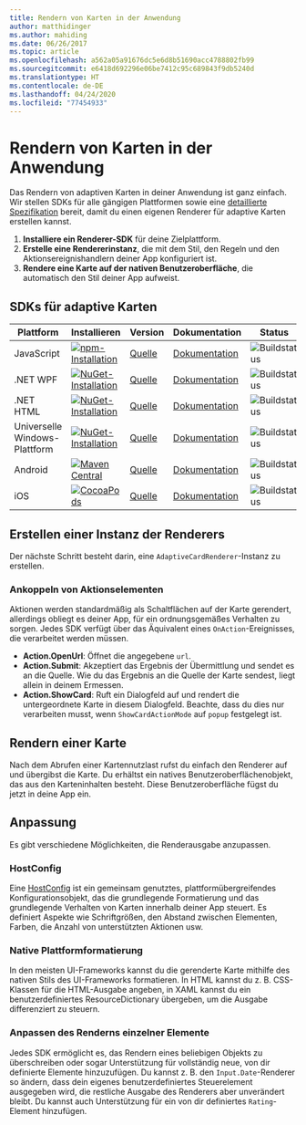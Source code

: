 ```yaml
---
title: Rendern von Karten in der Anwendung
author: matthidinger
ms.author: mahiding
ms.date: 06/26/2017
ms.topic: article
ms.openlocfilehash: a562a05a91676dc5e6d8b51690acc4788802fb99
ms.sourcegitcommit: e6418d692296e06be7412c95c689843f9db5240d
ms.translationtype: HT
ms.contentlocale: de-DE
ms.lasthandoff: 04/24/2020
ms.locfileid: "77454933"
---
```

# <a name="rendering-cards-inside-your-application"></a>Rendern von Karten in der Anwendung

Das Rendern von adaptiven Karten in deiner Anwendung ist ganz einfach. Wir stellen SDKs für alle gängigen Plattformen sowie eine [detaillierte Spezifikation](implement-a-renderer.md) bereit, damit du einen eigenen Renderer für adaptive Karten erstellen kannst.

1. **Installiere ein Renderer-SDK** für deine Zielplattform.
2. **Erstelle eine Rendererinstanz**, die mit dem Stil, den Regeln und den Aktionsereignishandlern deiner App konfiguriert ist.
3. **Rendere eine Karte auf der nativen Benutzeroberfläche**, die automatisch den Stil deiner App aufweist.

## <a name="adaptive-cards-sdks"></a>SDKs für adaptive Karten

|Plattform|Installieren|Version|Dokumentation|Status|
|---|---|---|---|---|
| JavaScript | [![npm-Installation](https://img.shields.io/npm/v/adaptivecards.svg)](https://www.npmjs.com/package/adaptivecards) | [Quelle](https://github.com/Microsoft/AdaptiveCards/tree/master/source/nodejs)| [Dokumentation](../sdk/rendering-cards/javascript/getting-started.md) | ![Buildstatus](https://img.shields.io/vso/build/Microsoft/56cf629e-8f3a-4412-acbc-bf69366c552c/20564.svg) |
| .NET WPF | [![NuGet-Installation](https://img.shields.io/nuget/vpre/AdaptiveCards.Rendering.Wpf.svg)](https://www.nuget.org/packages/AdaptiveCards.Rendering.Wpf) | [Quelle](https://github.com/Microsoft/AdaptiveCards/tree/master/source/dotnet)| [Dokumentation](../sdk/rendering-cards/net-wpf/getting-started.md) | ![Buildstatus](https://img.shields.io/vso/build/Microsoft/56cf629e-8f3a-4412-acbc-bf69366c552c/20596.svg) |
| .NET HTML | [![NuGet-Installation](https://img.shields.io/nuget/vpre/AdaptiveCards.Rendering.Html.svg)](https://www.nuget.org/packages/AdaptiveCards.Rendering.Html) | [Quelle](https://github.com/Microsoft/AdaptiveCards/tree/master/source/dotnet) | [Dokumentation](../sdk/rendering-cards/net-html/getting-started.md) | ![Buildstatus](https://img.shields.io/vso/build/Microsoft/56cf629e-8f3a-4412-acbc-bf69366c552c/20596.svg) |
| Universelle Windows-Plattform | [![NuGet-Installation](https://img.shields.io/nuget/vpre/AdaptiveCards.Rendering.Uwp.svg)](https://www.nuget.org/packages/AdaptiveCards.Rendering.Uwp) | [Quelle](https://github.com/Microsoft/AdaptiveCards/tree/master/source/uwp) | [Dokumentation](../sdk/rendering-cards/uwp/getting-started.md) | ![Buildstatus](https://img.shields.io/vso/build/Microsoft/56cf629e-8f3a-4412-acbc-bf69366c552c/20583.svg) |
| Android | [![Maven Central](https://img.shields.io/maven-central/v/io.adaptivecards/adaptivecards-android.svg)](https://search.maven.org/#search%7Cga%7C1%7Ca%3A%22adaptivecards-android%22) | [Quelle](https://github.com/Microsoft/AdaptiveCards/tree/master/source/android) | [Dokumentation](../sdk/rendering-cards/android/getting-started.md) | ![Buildstatus](https://img.shields.io/vso/build/Microsoft/8d47e068-03c8-4cdc-aa9b-fc6929290322/17651.svg)
| iOS | [![CocoaPods](https://img.shields.io/cocoapods/v/AdaptiveCards.svg)](https://cocoapods.org/pods/AdaptiveCards) | [Quelle](https://github.com/Microsoft/AdaptiveCards/tree/master/source/ios) | [Dokumentation](../sdk/rendering-cards/ios/getting-started.md) |  ![Buildstatus](https://img.shields.io/vso/build/Microsoft/8d47e068-03c8-4cdc-aa9b-fc6929290322/16990.svg) |

## <a name="create-an-instance-of-the-renderer"></a>Erstellen einer Instanz der Renderers

Der nächste Schritt besteht darin, eine `AdaptiveCardRenderer`-Instanz zu erstellen. 

### <a name="hook-up-action-events"></a>Ankoppeln von Aktionselementen

Aktionen werden standardmäßig als Schaltflächen auf der Karte gerendert, allerdings obliegt es deiner App, für ein ordnungsgemäßes Verhalten zu sorgen. Jedes SDK verfügt über das Äquivalent eines `OnAction`-Ereignisses, die verarbeitet werden müssen.

* **Action.OpenUrl**: Öffnet die angegebene `url`.  
* **Action.Submit**: Akzeptiert das Ergebnis der Übermittlung und sendet es an die Quelle. Wie du das Ergebnis an die Quelle der Karte sendest, liegt allein in deinem Ermessen.
* **Action.ShowCard**: Ruft ein Dialogfeld auf und rendert die untergeordnete Karte in diesem Dialogfeld. Beachte, dass du dies nur verarbeiten musst, wenn `ShowCardActionMode` auf `popup` festgelegt ist.

## <a name="render-a-card"></a>Rendern einer Karte

Nach dem Abrufen einer Kartennutzlast rufst du einfach den Renderer auf und übergibst die Karte. Du erhältst ein natives Benutzeroberflächenobjekt, das aus den Karteninhalten besteht. Diese Benutzeroberfläche fügst du jetzt in deine App ein.

## <a name="customization"></a>Anpassung

Es gibt verschiedene Möglichkeiten, die Renderausgabe anzupassen. 

### <a name="hostconfig"></a>HostConfig

Eine [HostConfig](host-config.md) ist ein gemeinsam genutztes, plattformübergreifendes Konfigurationsobjekt, das die grundlegende Formatierung und das grundlegende Verhalten von Karten innerhalb deiner App steuert. Es definiert Aspekte wie Schriftgrößen, den Abstand zwischen Elementen, Farben, die Anzahl von unterstützten Aktionen usw. 

### <a name="native-platform-styling"></a>Native Plattformformatierung

In den meisten UI-Frameworks kannst du die gerenderte Karte mithilfe des nativen Stils des UI-Frameworks formatieren. In HTML kannst du z. B. CSS-Klassen für die HTML-Ausgabe angeben, in XAML kannst du ein benutzerdefiniertes ResourceDictionary übergeben, um die Ausgabe differenziert zu steuern.

### <a name="customize-per-element-rendering"></a>Anpassen des Renderns einzelner Elemente

Jedes SDK ermöglicht es, das Rendern eines beliebigen Objekts zu überschreiben oder sogar Unterstützung für vollständig neue, von dir definierte Elemente hinzuzufügen.  Du kannst z. B. den `Input.Date`-Renderer so ändern, dass dein eigenes benutzerdefiniertes Steuerelement ausgegeben wird, die restliche Ausgabe des Renderers aber unverändert bleibt. Du kannst auch Unterstützung für ein von dir definiertes `Rating`-Element hinzufügen.



